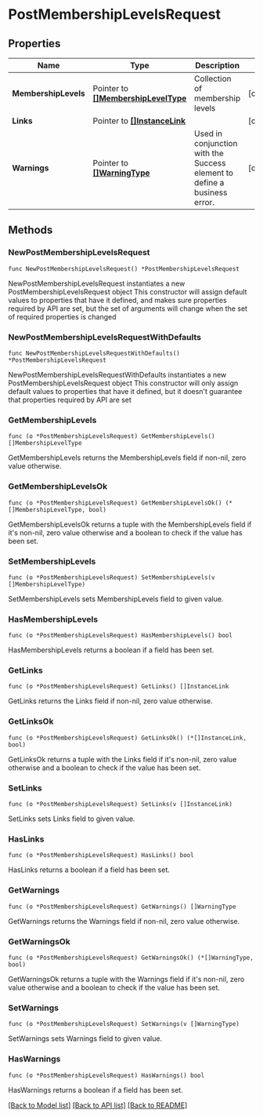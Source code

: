 # PostMembershipLevelsRequest

## Properties

Name | Type | Description | Notes
------------ | ------------- | ------------- | -------------
**MembershipLevels** | Pointer to [**[]MembershipLevelType**](MembershipLevelType.md) | Collection of membership levels | [optional] 
**Links** | Pointer to [**[]InstanceLink**](InstanceLink.md) |  | [optional] 
**Warnings** | Pointer to [**[]WarningType**](WarningType.md) | Used in conjunction with the Success element to define a business error. | [optional] 

## Methods

### NewPostMembershipLevelsRequest

`func NewPostMembershipLevelsRequest() *PostMembershipLevelsRequest`

NewPostMembershipLevelsRequest instantiates a new PostMembershipLevelsRequest object
This constructor will assign default values to properties that have it defined,
and makes sure properties required by API are set, but the set of arguments
will change when the set of required properties is changed

### NewPostMembershipLevelsRequestWithDefaults

`func NewPostMembershipLevelsRequestWithDefaults() *PostMembershipLevelsRequest`

NewPostMembershipLevelsRequestWithDefaults instantiates a new PostMembershipLevelsRequest object
This constructor will only assign default values to properties that have it defined,
but it doesn't guarantee that properties required by API are set

### GetMembershipLevels

`func (o *PostMembershipLevelsRequest) GetMembershipLevels() []MembershipLevelType`

GetMembershipLevels returns the MembershipLevels field if non-nil, zero value otherwise.

### GetMembershipLevelsOk

`func (o *PostMembershipLevelsRequest) GetMembershipLevelsOk() (*[]MembershipLevelType, bool)`

GetMembershipLevelsOk returns a tuple with the MembershipLevels field if it's non-nil, zero value otherwise
and a boolean to check if the value has been set.

### SetMembershipLevels

`func (o *PostMembershipLevelsRequest) SetMembershipLevels(v []MembershipLevelType)`

SetMembershipLevels sets MembershipLevels field to given value.

### HasMembershipLevels

`func (o *PostMembershipLevelsRequest) HasMembershipLevels() bool`

HasMembershipLevels returns a boolean if a field has been set.

### GetLinks

`func (o *PostMembershipLevelsRequest) GetLinks() []InstanceLink`

GetLinks returns the Links field if non-nil, zero value otherwise.

### GetLinksOk

`func (o *PostMembershipLevelsRequest) GetLinksOk() (*[]InstanceLink, bool)`

GetLinksOk returns a tuple with the Links field if it's non-nil, zero value otherwise
and a boolean to check if the value has been set.

### SetLinks

`func (o *PostMembershipLevelsRequest) SetLinks(v []InstanceLink)`

SetLinks sets Links field to given value.

### HasLinks

`func (o *PostMembershipLevelsRequest) HasLinks() bool`

HasLinks returns a boolean if a field has been set.

### GetWarnings

`func (o *PostMembershipLevelsRequest) GetWarnings() []WarningType`

GetWarnings returns the Warnings field if non-nil, zero value otherwise.

### GetWarningsOk

`func (o *PostMembershipLevelsRequest) GetWarningsOk() (*[]WarningType, bool)`

GetWarningsOk returns a tuple with the Warnings field if it's non-nil, zero value otherwise
and a boolean to check if the value has been set.

### SetWarnings

`func (o *PostMembershipLevelsRequest) SetWarnings(v []WarningType)`

SetWarnings sets Warnings field to given value.

### HasWarnings

`func (o *PostMembershipLevelsRequest) HasWarnings() bool`

HasWarnings returns a boolean if a field has been set.


[[Back to Model list]](../README.md#documentation-for-models) [[Back to API list]](../README.md#documentation-for-api-endpoints) [[Back to README]](../README.md)


